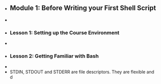 - ## Module 1: Before Writing your First Shell Script
-
- ### Lesson 1: Setting up the Course Environment
-
- ### Lesson 2: Getting Familiar with Bash
-
- STDIN, STDOUT and STDERR are file descriptors. They are flexible and d